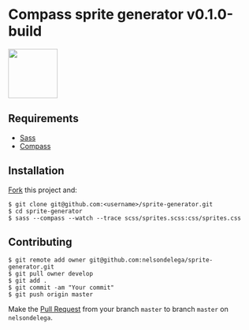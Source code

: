 # Compass sprite generator v0.1.0-build 

<img src="http://www.bugz.fr/wp-content/uploads/2012/11/compass-avatar.png" width="100px">

## Requirements

* [Sass](http://sass-lang.com)
* [Compass](http://compass-style.org)

## Installation

[Fork](https://help.github.com/articles/fork-a-repo) this project and:

    $ git clone git@github.com:<username>/sprite-generator.git
    $ cd sprite-generator
    $ sass --compass --watch --trace scss/sprites.scss:css/sprites.css

## Contributing
	
	$ git remote add owner git@github.com:nelsondelega/sprite-generator.git
    $ git pull owner develop
    $ git add .
    $ git commit -am "Your commit"
    $ git push origin master

Make the [Pull Request](https://help.github.com/articles/using-pull-requests) from your branch `master` to branch `master` on `nelsondelega`.
